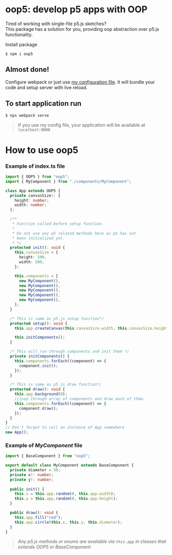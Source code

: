 # oop5: develop p5 apps with OOP

Tired of working with single-file p5.js sketches?\
This package has a solution for you, providing oop abstraction over p5.js functionality.

Install package

    $ npm i oop5

## Almost done!

Configure webpack or just use [my configuration file](https://github.com/muuuzmich/OOP5/blob/master/webpack.config.js). It will bundle your code and setup server with live reload.

## To start application run

    $ npx webpack serve

> If you use my config file, your application will be available at `localhost:9000`

# How to use oop5

### Example of index.ts file

```typescript
import { OOP5 } from "oop5";
import { MyComponent } from "./components/MyComponent";

class App extends OOP5 {
  private canvasSize!: {
    height: number;
    width: number;
  };

  /**
   * Function called before setup function.
   *
   * Do not use any p5 related methods here as p5 has not
   * been initialized yet.
   * */
  protected init(): void {
    this.canvasSize = {
      height: 500,
      width: 500,
    };

    this.components = [
      new MyComponent(),
      new MyComponent(),
      new MyComponent(),
      new MyComponent(),
      new MyComponent(),
    ];
  }

  /* This is same as p5.js setup function*/
  protected setup(): void {
    this.app.createCanvas(this.canvasSize.width, this.canvasSize.height);

    this.initComponents();
  }

  /* This will run through components and init them */
  private initComponents() {
    this.components.forEach((component) => {
      component.init();
    });
  }

  /* This is same as p5.js draw function*/
  protected draw(): void {
    this.app.background(0);
    //loop through array of components and draw each of them.
    this.components.forEach((component) => {
      component.draw();
    });
  }
}
// Don't forget to call an instance of App somewhere
new App();
```

### Example of _MyComponent_ file

```typescript
import { BaseComponent } from "oop5";

export default class MyComponent extends BaseComponent {
  private diameter = 50;
  private x!: number;
  private y!: number;
  
  public init() {
    this.x = this.app.random(0, this.app.width);
    this.y = this.app.random(0, this.app.height);
  }

  public draw(): void {
    this.app.fill("red");
    this.app.circle(this.x, this.y, this.diameter);
  }
}
```

> _Any p5.js methods or enums are available via `this.app` in classes that extends OOP5 or BaseComponent_